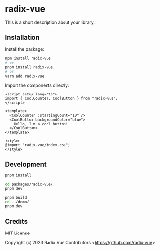 # radix-vue

This is a short description about your library.

## Installation

Install the package:

```sh
npm install radix-vue
# or
pnpm install radix-vue
# or
yarn add radix-vue
```

Import the components directly:

<!-- prettier-ignore -->
```vue
<script setup lang="ts">
import { CoolCounter, CoolButton } from "radix-vue";
</script>

<template>
  <CoolCounter :startingCount="10" />
  <CoolButton backgroundColor="blue">
    Hello, I'm a cool button!
  </CoolButton>
</template>

<style>
@import "radix-vue/index.css";
</style>
```

## Development

```sh
pnpm install

cd packages/radix-vue/
pnpm dev

pnpm build
cd ../demo/
pnpm dev
```

## Credits

MIT License

Copyright (c) 2023 Radix Vue Contributors <<https://github.com/radix-vue>>
